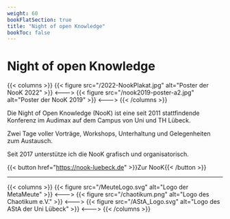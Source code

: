 ```yaml
---
weight: 60
bookFlatSection: true
title: "Night of open Knowledge"
bookToc: false
---
```


# Night of open Knowledge


{{< columns >}}
{{< figure src="/2022-NookPlakat.jpg"  alt="Poster der NooK 2022"  >}}
<--->
{{< figure src="/nook2019-poster-a2.jpg"  alt="Poster der NooK 2019"  >}}
<--->
{{< /columns >}}

Die Night of Open Knowledge (NooK) ist eine seit 2011 stattfindende Konferenz im Audimax auf dem Campus von Uni und TH Lübeck. 

Zwei Tage voller Vorträge, Workshops, Unterhaltung und Gelegenheiten zum Austausch.

Seit 2017 unterstütze ich die NooK grafisch und organisatorisch.

{{< button href="https://nook-luebeck.de" >}}Zur NooK{{< /button >}}  

___


{{< columns >}}
{{< figure src="/MeuteLogo.svg"  alt="Logo der MetaMeute" >}}
<--->
{{< figure src="/chaotikum.png"  alt="Logo des Chaotikum e.V."  >}}
<--->
{{< figure src="/AStA_Logo.svg"  alt="Logo des AStA der Uni Lübeck" >}}
<--->
{{< /columns >}}




